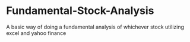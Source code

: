 # Fundamental-Stock-Analysis
A basic way of doing a fundamental analysis of whichever stock utilizing excel and yahoo finance
